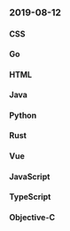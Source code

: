 ### 2019-08-12

#### CSS

#### Go

#### HTML

#### Java

#### Python

#### Rust

#### Vue

#### JavaScript

#### TypeScript

#### Objective-C
